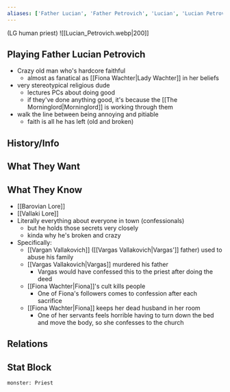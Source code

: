 ```yaml
---
aliases: ['Father Lucian', 'Father Petrovich', 'Lucian', 'Lucian Petrovich']
---
```

(LG human priest)
![[Lucian_Petrovich.webp|200]]
## Playing Father Lucian Petrovich
- Crazy old man who's hardcore faithful
	- almost as fanatical as [[Fiona Wachter|Lady Wachter]] in her beliefs
- very stereotypical religious dude
	- lectures PCs about doing good
	- if they've done anything good, it's because the [[The Morninglord|Morninglord]] is working through them
- walk the line between being annoying and pitiable
	- faith is all he has left (old and broken)

## History/Info

## What They Want

## What They Know
- [[Barovian Lore]]
- [[Vallaki Lore]]
- Literally everything about everyone in town (confessionals)
	- but he holds those secrets very closely
	- kinda why he's broken and crazy
- Specifically:
	- [[Vargan Vallakovich]] ([[Vargas Vallakovich|Vargas']] father) used to abuse his family
	- [[Vargas Vallakovich|Vargas]] murdered his father
		- Vargas would have confessed this to the priest after doing the deed
	- [[Fiona Wachter|Fiona]]'s cult kills people
		- One of Fiona's followers comes to confession after each sacrifice
	- [[Fiona Wachter|Fiona]] keeps her dead husband in her room
		- One of her servants feels horrible having to turn down the bed and move the body, so she confesses to the church

## Relations

## Stat Block

```statblock
monster: Priest
```

```dataviewjs
```
